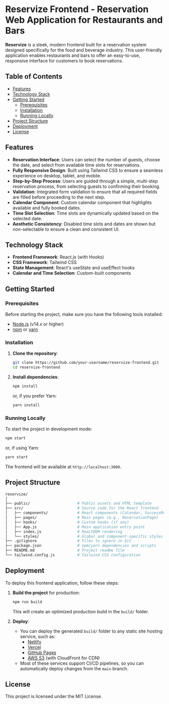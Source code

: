 # Reservize Frontend - Reservation Web Application for Restaurants and Bars

**Reservize** is a sleek, modern frontend built for a reservation system designed specifically for the food and beverage industry. This user-friendly application enables restaurants and bars to offer an easy-to-use, responsive interface for customers to book reservations.

## Table of Contents

- [Features](#features)
- [Technology Stack](#technology-stack)
- [Getting Started](#getting-started)
  - [Prerequisites](#prerequisites)
  - [Installation](#installation)
  - [Running Locally](#running-locally)
- [Project Structure](#project-structure)
- [Deployment](#deployment)
- [License](#license)

## Features

- **Reservation Interface**: Users can select the number of guests, choose the date, and select from available time slots for reservations.
- **Fully Responsive Design**: Built using Tailwind CSS to ensure a seamless experience on desktop, tablet, and mobile.
- **Step-by-Step Process**: Users are guided through a simple, multi-step reservation process, from selecting guests to confirming their booking.
- **Validation**: Integrated form validation to ensure that all required fields are filled before proceeding to the next step.
- **Calendar Component**: Custom calendar component that highlights available and fully booked dates.
- **Time Slot Selection**: Time slots are dynamically updated based on the selected date.
- **Aesthetic Consistency**: Disabled time slots and dates are shown but non-selectable to ensure a clean and consistent UI.

## Technology Stack

- **Frontend Framework**: React.js (with Hooks)
- **CSS Framework**: Tailwind CSS
- **State Management**: React's useState and useEffect hooks
- **Calendar and Time Selection**: Custom-built components

## Getting Started

### Prerequisites

Before starting the project, make sure you have the following tools installed:

- [Node.js](https://nodejs.org/) (v14.x or higher)
- [npm](https://www.npmjs.com/) or [yarn](https://yarnpkg.com/)

### Installation

1. **Clone the repository**:

   ```bash
   git clone https://github.com/your-username/reservize-frontend.git
   cd reservize-frontend
   ```

2. **Install dependencies**:

   ```bash
   npm install
   ```

   or, if you prefer Yarn:

   ```bash
   yarn install
   ```

### Running Locally

To start the project in development mode:

```bash
npm start
```

or, if using Yarn:

```bash
yarn start
```

The frontend will be available at `http://localhost:3000`.

## Project Structure

```bash
reservize/
│
├── public/                     # Public assets and HTML template
├── src/                        # Source code for the React frontend
│   ├── components/             # React components (Calendar, SuccessMessage, etc.)
│   ├── pages/                  # Main pages (e.g., ReservationPage)
│   ├── hooks/                  # Custom hooks (if any)
│   ├── App.js                  # Main application entry point
│   ├── index.js                # ReactDOM rendering
│   └── styles/                 # Global and component-specific styles
├── .gitignore                  # Files to ignore in Git
├── package.json                # npm/yarn dependencies and scripts
├── README.md                   # Project readme file
└── tailwind.config.js          # Tailwind CSS configuration
```

## Deployment

To deploy this frontend application, follow these steps:

1. **Build the project** for production:

   ```bash
   npm run build
   ```

   This will create an optimized production build in the `build/` folder.

2. **Deploy**:

   - You can deploy the generated `build/` folder to any static site hosting service, such as:
     - [Netlify](https://www.netlify.com/)
     - [Vercel](https://vercel.com/)
     - [GitHub Pages](https://pages.github.com/)
     - [AWS S3](https://aws.amazon.com/s3/) (with CloudFront for CDN)
   - Most of these services support CI/CD pipelines, so you can automatically deploy changes from the `main` branch.

## License

This project is licensed under the MIT License.